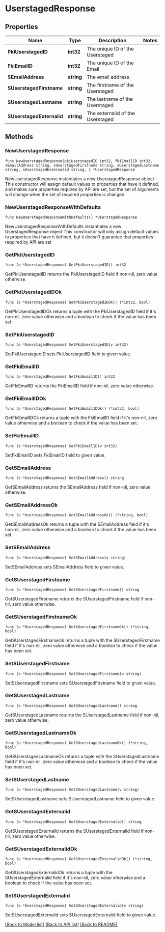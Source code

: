 # UserstagedResponse

## Properties

Name | Type | Description | Notes
------------ | ------------- | ------------- | -------------
**PkiUserstagedID** | **int32** | The unique ID of the Userstaged | 
**FkiEmailID** | **int32** | The unique ID of the Email | 
**SEmailAddress** | **string** | The email address. | 
**SUserstagedFirstname** | **string** | The firstname of the Userstaged | 
**SUserstagedLastname** | **string** | The lastname of the Userstaged | 
**SUserstagedExternalid** | **string** | The externalid of the Userstaged | 

## Methods

### NewUserstagedResponse

`func NewUserstagedResponse(pkiUserstagedID int32, fkiEmailID int32, sEmailAddress string, sUserstagedFirstname string, sUserstagedLastname string, sUserstagedExternalid string, ) *UserstagedResponse`

NewUserstagedResponse instantiates a new UserstagedResponse object
This constructor will assign default values to properties that have it defined,
and makes sure properties required by API are set, but the set of arguments
will change when the set of required properties is changed

### NewUserstagedResponseWithDefaults

`func NewUserstagedResponseWithDefaults() *UserstagedResponse`

NewUserstagedResponseWithDefaults instantiates a new UserstagedResponse object
This constructor will only assign default values to properties that have it defined,
but it doesn't guarantee that properties required by API are set

### GetPkiUserstagedID

`func (o *UserstagedResponse) GetPkiUserstagedID() int32`

GetPkiUserstagedID returns the PkiUserstagedID field if non-nil, zero value otherwise.

### GetPkiUserstagedIDOk

`func (o *UserstagedResponse) GetPkiUserstagedIDOk() (*int32, bool)`

GetPkiUserstagedIDOk returns a tuple with the PkiUserstagedID field if it's non-nil, zero value otherwise
and a boolean to check if the value has been set.

### SetPkiUserstagedID

`func (o *UserstagedResponse) SetPkiUserstagedID(v int32)`

SetPkiUserstagedID sets PkiUserstagedID field to given value.


### GetFkiEmailID

`func (o *UserstagedResponse) GetFkiEmailID() int32`

GetFkiEmailID returns the FkiEmailID field if non-nil, zero value otherwise.

### GetFkiEmailIDOk

`func (o *UserstagedResponse) GetFkiEmailIDOk() (*int32, bool)`

GetFkiEmailIDOk returns a tuple with the FkiEmailID field if it's non-nil, zero value otherwise
and a boolean to check if the value has been set.

### SetFkiEmailID

`func (o *UserstagedResponse) SetFkiEmailID(v int32)`

SetFkiEmailID sets FkiEmailID field to given value.


### GetSEmailAddress

`func (o *UserstagedResponse) GetSEmailAddress() string`

GetSEmailAddress returns the SEmailAddress field if non-nil, zero value otherwise.

### GetSEmailAddressOk

`func (o *UserstagedResponse) GetSEmailAddressOk() (*string, bool)`

GetSEmailAddressOk returns a tuple with the SEmailAddress field if it's non-nil, zero value otherwise
and a boolean to check if the value has been set.

### SetSEmailAddress

`func (o *UserstagedResponse) SetSEmailAddress(v string)`

SetSEmailAddress sets SEmailAddress field to given value.


### GetSUserstagedFirstname

`func (o *UserstagedResponse) GetSUserstagedFirstname() string`

GetSUserstagedFirstname returns the SUserstagedFirstname field if non-nil, zero value otherwise.

### GetSUserstagedFirstnameOk

`func (o *UserstagedResponse) GetSUserstagedFirstnameOk() (*string, bool)`

GetSUserstagedFirstnameOk returns a tuple with the SUserstagedFirstname field if it's non-nil, zero value otherwise
and a boolean to check if the value has been set.

### SetSUserstagedFirstname

`func (o *UserstagedResponse) SetSUserstagedFirstname(v string)`

SetSUserstagedFirstname sets SUserstagedFirstname field to given value.


### GetSUserstagedLastname

`func (o *UserstagedResponse) GetSUserstagedLastname() string`

GetSUserstagedLastname returns the SUserstagedLastname field if non-nil, zero value otherwise.

### GetSUserstagedLastnameOk

`func (o *UserstagedResponse) GetSUserstagedLastnameOk() (*string, bool)`

GetSUserstagedLastnameOk returns a tuple with the SUserstagedLastname field if it's non-nil, zero value otherwise
and a boolean to check if the value has been set.

### SetSUserstagedLastname

`func (o *UserstagedResponse) SetSUserstagedLastname(v string)`

SetSUserstagedLastname sets SUserstagedLastname field to given value.


### GetSUserstagedExternalid

`func (o *UserstagedResponse) GetSUserstagedExternalid() string`

GetSUserstagedExternalid returns the SUserstagedExternalid field if non-nil, zero value otherwise.

### GetSUserstagedExternalidOk

`func (o *UserstagedResponse) GetSUserstagedExternalidOk() (*string, bool)`

GetSUserstagedExternalidOk returns a tuple with the SUserstagedExternalid field if it's non-nil, zero value otherwise
and a boolean to check if the value has been set.

### SetSUserstagedExternalid

`func (o *UserstagedResponse) SetSUserstagedExternalid(v string)`

SetSUserstagedExternalid sets SUserstagedExternalid field to given value.



[[Back to Model list]](../README.md#documentation-for-models) [[Back to API list]](../README.md#documentation-for-api-endpoints) [[Back to README]](../README.md)



